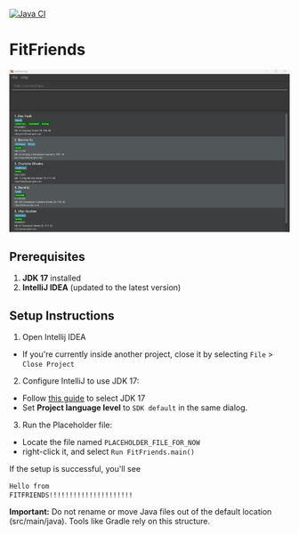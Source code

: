 [![Java CI](https://github.com/AY2425S2-CS2103T-F12-1/tp/actions/workflows/gradle.yml/badge.svg)](https://github.com/AY2425S2-CS2103T-F12-1/tp/actions/workflows/gradle.yml)

# FitFriends

![Ui](docs/images/Ui.png)

## Prerequisites

1. **JDK 17** installed
2. **IntelliJ IDEA** (updated to the latest version)

## Setup Instructions
1. Open Intellij IDEA
  * If you're currently inside another project, close it by selecting `File` > `Close Project`
2. Configure IntelliJ to use JDK 17:
  * Follow [this guide](https://www.jetbrains.com/help/idea/sdk.html#set-up-jdk) to select JDK 17
  * Set **Project language level** to `SDK default` in the same dialog.
3. Run the Placeholder file:
  * Locate the file named `PLACEHOLDER_FILE_FOR_NOW`
  * right-click it, and select `Run FitFriends.main()`

If the setup is successful, you'll see

```
Hello from
FITFRIENDS!!!!!!!!!!!!!!!!!!!!!
```

**Important:**
Do not rename or move Java files out of the default location (src/main/java). Tools like Gradle rely on this structure.

